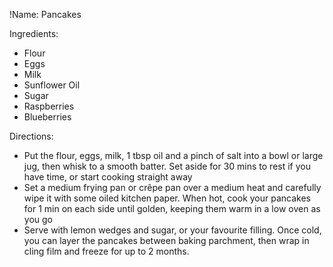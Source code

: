 !Name: Pancakes

Ingredients:
- Flour
- Eggs
- Milk
- Sunflower Oil
- Sugar
- Raspberries
- Blueberries

Directions:
- Put the flour, eggs, milk, 1 tbsp oil and a pinch of salt into a bowl or large jug, then whisk to a smooth batter. Set aside for 30 mins to rest if you have time, or start cooking straight away
- Set a medium frying pan or crêpe pan over a medium heat and carefully wipe it with some oiled kitchen paper. When hot, cook your pancakes for 1 min on each side until golden, keeping them warm in a low oven as you go
- Serve with lemon wedges and sugar, or your favourite filling. Once cold, you can layer the pancakes between baking parchment, then wrap in cling film and freeze for up to 2 months.
